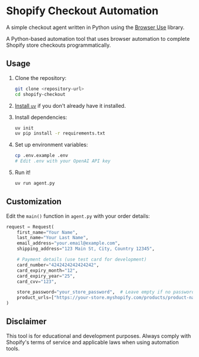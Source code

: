 # Shopify Checkout Automation

A simple checkout agent written in Python using the [Browser Use](https://github.com/browser-use/browser-use) library.

A Python-based automation tool that uses browser automation to complete Shopify store checkouts programmatically.

## Usage

1. Clone the repository:
    ```bash
    git clone <repository-url>
    cd shopify-checkout
    ```

2. [Install `uv`](https://github.com/astral-sh/uv?tab=readme-ov-file#installation) if you don't already have it installed.

3. Install dependencies:
    ```bash
    uv init
    uv pip install -r requirements.txt
    ```

4. Set up environment variables:
    ```bash
    cp .env.example .env
    # Edit .env with your OpenAI API key
    ```

5. Run it!
    ```bash
    uv run agent.py
    ```

## Customization

Edit the `main()` function in `agent.py` with your order details:

```python
request = Request(
    first_name="Your Name",
    last_name="Your Last Name",
    email_address="your.email@example.com",
    shipping_address="123 Main St, City, Country 12345",

    # Payment details (use test card for development)
    card_number="4242424242424242",
    card_expiry_month="12",
    card_expiry_year="25",
    card_cvv="123",

    store_password="your_store_password",  # Leave empty if no password
    product_urls=["https://your-store.myshopify.com/products/product-name"]
)
```

## Disclaimer

This tool is for educational and development purposes. Always comply with Shopify's terms of service and applicable laws when using automation tools.
